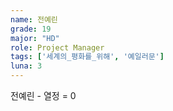 ```yaml
---
name: 전예린
grade: 19
major: "HD"
role: Project Manager
tags: ['세계의_평화를_위해', '예일러문']
luna: 3
---
```

전예린 - 열정 = 0